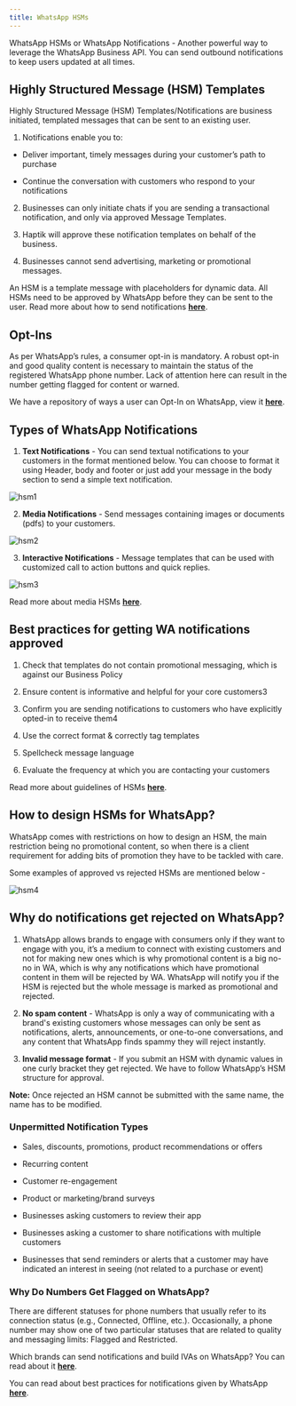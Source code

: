 ```yaml
---
title: WhatsApp HSMs
---
```


WhatsApp HSMs or WhatsApp Notifications - Another powerful way to leverage the WhatsApp Business API. You can send outbound notifications to keep users updated at all times.

## Highly Structured Message (HSM) Templates

Highly Structured Message (HSM) Templates/Notifications are business initiated, templated messages that can be sent to an existing user.

1. Notifications enable you to:

  - Deliver important, timely messages during your customer’s path to purchase

  - Continue the conversation with customers who respond to your notifications

2. Businesses can only initiate chats if you are sending a transactional notification, and only via approved Message Templates. 

3. Haptik will approve these notification templates on behalf of the business. 

4. Businesses cannot send advertising, marketing or promotional messages.

An HSM is a template message with placeholders for dynamic data. All HSMs need to be approved by WhatsApp before they can be sent to the user. Read more about how to send notifications [**here**](https://docs.haptik.ai/whatsapp/sending-notifications).

## Opt-Ins

As per WhatsApp’s rules, a consumer opt-in is mandatory. A robust opt-in and good quality content is necessary to maintain the status of the registered WhatsApp phone number. Lack of attention here can result in the number getting flagged for content or warned. 

We have a repository of ways a user can Opt-In on WhatsApp, view it [**here**](https://developers.facebook.com/docs/whatsapp/guides/opt-in/).

## Types of WhatsApp Notifications

1. **Text Notifications** - You can send textual notifications to your customers in the format mentioned below. You can choose to format it using Header, body and footer or just add your message in the body section to send a simple text notification.

![hsm1](/assets/1_typesofnotifications.png)

2. **Media Notifications** - Send messages containing images or documents (pdfs) to your customers.

![hsm2](/assets/2_typesofnotifications.png)

3. **Interactive Notifications** - Message templates that can be used with customized call to action buttons and quick replies. 

![hsm3](/assets/3_typesofnotifications.png)

Read more about media HSMs [**here**](https://developers.facebook.com/docs/whatsapp/api/messages/media/).

## Best practices for getting WA notifications approved

1. Check that templates do not contain promotional messaging, which is against our Business Policy

2. Ensure content is informative and helpful for your core customers3

3. Confirm you are sending notifications to customers who have explicitly opted-in to receive them4

4. Use the correct format & correctly tag templates

5. Spellcheck message language

6. Evaluate the frequency at which you are contacting your customers

Read more about guidelines of HSMs [**here**](https://developers.facebook.com/docs/whatsapp/message-templates/guidelines).

## How to design HSMs for WhatsApp?

WhatsApp comes with restrictions on how to design an HSM, the main restriction being no promotional content, so when there is a client requirement for adding bits of promotion they have to be tackled with care. 

Some examples of approved vs rejected HSMs are mentioned below - 

![hsm4](/assets/HSM.png)

## Why do notifications get rejected on WhatsApp?

1. WhatsApp allows brands to engage with consumers only if they want to engage with you, it’s a medium to connect with existing customers and not for making new ones which is why promotional content is a big no-no in WA, which is why any notifications which have promotional content in them will be rejected by WA. WhatsApp will notify you if the HSM is rejected but the whole message is marked as promotional and rejected.

2. **No spam content** - WhatsApp is only a way of communicating with a brand's existing customers whose messages can only be sent as notifications, alerts, announcements, or one-to-one conversations, and any content that WhatsApp finds spammy they will reject instantly.

3. **Invalid message format** - If you submit an HSM with dynamic values in one curly bracket they get rejected. We have to follow WhatsApp’s HSM structure for approval.

**Note:** Once rejected an HSM cannot be submitted with the same name, the name has to be modified.

### Unpermitted Notification Types

- Sales, discounts, promotions, product recommendations or offers

- Recurring content

- Customer re-engagement

- Product or marketing/brand surveys 

- Businesses asking customers to review their app

- Businesses asking a customer to share notifications with multiple customers

- Businesses that send reminders or alerts that a customer may have indicated an interest in seeing (not related to a purchase or event)

### Why Do Numbers Get Flagged on WhatsApp?

There are different statuses for phone numbers that usually refer to its connection status (e.g., Connected, Offline, etc.). Occasionally, a phone number may show one of two particular statuses that are related to quality and messaging limits: Flagged and Restricted.

Which brands can send notifications and build IVAs on WhatsApp? You can read about it [**here**](https://www.whatsapp.com/legal/commerce-policy/).

You can read about best practices for notifications given by WhatsApp [**here**](https://www.whatsapp.com/legal/business-policy/).
